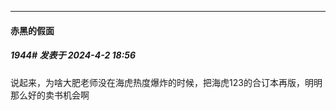 ﻿
*****

####  赤黑的假面  
##### 1944#       发表于 2024-4-2 18:56

说起来，为啥大肥老师没在海虎热度爆炸的时候，把海虎123的合订本再版，明明那么好的卖书机会啊

